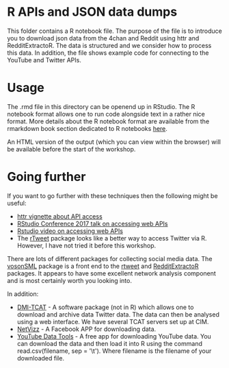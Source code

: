# R APIs and JSON data dumps

This folder contains a R notebook file. The purpose of the file is to introduce you to download json data from the 4chan and Reddit using httr and RedditExtractoR. The data is structured and we consider how to process this data. In addition, the file shows example code for connecting to the YouTube and Twitter APIs.

# Usage

The .rmd file in this directory can be openend up in RStudio. The R notebook format allows one to run code alongside text in a rather nice format. More details about the R notebook format are available from the rmarkdown book section dedicated to R notebooks [here](https://bookdown.org/yihui/rmarkdown/notebook.html).

An HTML version of the output (which you can view within the browser) will be available before the start of the workshop.

# Going further

If you want to go further with these techniques then the following might be useful:

* [httr vignette about API access](https://cran.r-project.org/web/packages/httr/vignettes/api-packages.html)
* [RStudio Conference 2017 talk on accessing web APIs](https://www.rstudio.com/resources/videos/using-web-apis-from-r/)
* [Rstudio video on accessing web APIs](https://www.rstudio.com/resources/videos/using-web-apis-from-r/)
* The [rTweet](https://rtweet.info) package looks like a better way to access Twitter via R. However, I have not tried it before this workshop.

There are lots of different packages for collecting social media data. The [vosonSML](https://github.com/vosonlab/vosonSML) package is a front end to the [rtweet](https://github.com/mkearney/rtweet) and [RedditExtractoR](https://github.com/ivan-rivera/RedditExtractoR) packages. It appears to have some excellent network analysis component and is most certainly worth you looking into.

In addition:

* [DMI-TCAT](https://github.com/digitalmethodsinitiative/dmi-tcat/wiki) - A software package (not in R) which allows one to download and archive data Twitter data. The data can then be analysed using a web interface. We have several TCAT servers set up at CIM.
* [NetVizz](https://tools.digitalmethods.net/netvizz/facebook/netvizz/) - A Facebook APP for downloading data.
* [YouTube Data Tools](https://tools.digitalmethods.net/netvizz/youtube/) - A free app for downloading YouTube data. You can download the data and then load it into R using the command read.csv(filename, sep = '\t'). Where filename is the filename of your downloaded file.